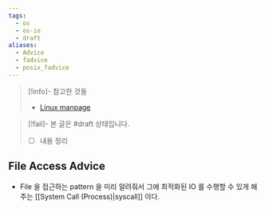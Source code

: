 ```yaml
---
tags:
  - os
  - os-io
  - draft
aliases:
  - Advice
  - fadvice
  - posix_fadvice
---
```

> [!info]- 참고한 것들
> - [Linux manpage](https://man7.org/linux/man-pages/man2/posix_fadvise.2.html)

> [!fail]- 본 글은 #draft 상태입니다.
> - [ ] 내용 정리

## File Access Advice

- File 을 접근하는 pattern 을 미리 알려줘서 그에 최적화된 IO 를 수행할 수 있게 해주는 [[System Call (Process)|syscall]] 이다.